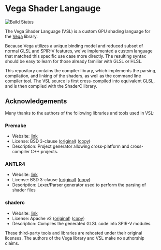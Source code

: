 # Vega Shader Langauge

[![Build Status](https://travis-ci.com/LibVega/VSL.svg?branch=master)](https://travis-ci.com/LibVega/VSL)

The Vega Shader Language (VSL) is a custom GPU shading language for the [Vega](https://libvega.dev) library. 

Because Vega utilizes a unique binding model and reduced subset of normal GLSL and SPIR-V features, we've implemented a custom language that matched this specific use case more directly. The resulting syntax should be easy to learn for those already familiar with GLSL or HLSL. 

This repository contains the compiler library, which implements the parsing, compilation, and linking of the shaders, as well as the command line compiler tool. The VSL source is first cross-compiled into equivalent GLSL, and is then compiled with the ShaderC library.

## Acknowledgements

Many thanks to the authors of the following libraries and tools used in VSL:

### Premake

* Website: [link](https://github.com/premake/premake-core)
* License: BSD 3-clause ([original](https://github.com/premake/premake-core/blob/master/LICENSE.txt)) ([copy](./license/premake))
* Description: Project generator allowing cross-platform and cross-compiler C++ projects.

### ANTLR4

* Website: [link](https://www.antlr.org/index.html)
* License: BSD 3-clause ([original](https://github.com/antlr/antlr4/blob/master/LICENSE.txt)) ([copy](./license/antlr))
* Description: Lexer/Parser generator used to perform the parsing of shader files

### shaderc

* Website: [link](https://github.com/google/shaderc)
* License: Apache v2 ([original](https://github.com/google/shaderc/blob/main/LICENSE)) ([copy](./license/shaderc))
* Description: Compiles the generated GLSL code into SPIR-V modules

These third-party tools and libraries are rehosted under their original licenses. The authors of the Vega library and VSL make no authorship claims.